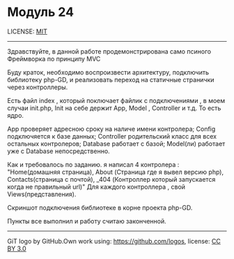# Модуль 24 

LICENSE: [MIT](./license.md)

---
Здравствуйте, в данной работе продемонстрирована само псиного Фреймворка по принципу MVC 

Буду краток, необходимо воспроизвести архитектуру, подключить библиотеку php-GD, и реализовать переход на статичные странички через контроллеры.

Есть файл index , который поключает файлик с подключениями , в моем случаи init.php,  Init на себе держит App, Model , Controller и т.д. То есть ядро.

App проверяет адресною сроку  на наличе имени контролера;
Config подключяется к базе данных;
Controller родительский класс для всех остальных контролеров;
Database работает с базой;
Model(ли) работает уже с Database непосредственно. 

Как и требовалось по заданию. я написал 4 контролера : "Home(домашняя страница), About (Страница где я вывел версию php), Contacts(страница с почтой), _404 (Контроллер который запускается когда не правильный url)"
Для каждого контроллера , свой Views(представления).

Скриншот подключения библиотеке в корне проекта php-GD.

Пункты все выполнил и работу считаю законченной.

---

GiT logo by GitHub.Own work using: https://github.com/logos, 
license: [CC BY 3.0](https://creativecommons.org/licenses/by/3.0/deed.ru)